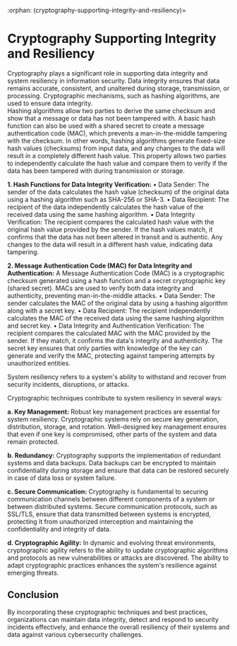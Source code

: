 :orphan:
(cryptography-supporting-integrity-and-resiliency)=

# Cryptography Supporting Integrity and Resiliency

Cryptography plays a significant role in supporting data integrity and system resiliency in information security. Data integrity ensures that data remains accurate, consistent, and unaltered during storage, transmission, or processing. Cryptographic mechanisms, such as hashing algorithms, are used to ensure data integrity.  
Hashing algorithms allow two parties to derive the same checksum and show that a message or data has not been tampered with. A basic hash function can also be used with a shared secret to create a message authentication code (MAC), which prevents a man-in-the-middle tampering with the checksum. 
In other words, hashing algorithms generate fixed-size hash values (checksums) from input data, and any changes to the data will result in a completely different hash value. This property allows two parties to independently calculate the hash value and compare them to verify if the data has been tampered with during transmission or storage.

**1.	Hash Functions for Data Integrity Verification:**
•	Data Sender: The sender of the data calculates the hash value (checksum) of the original data using a hashing algorithm such as SHA-256 or SHA-3.
•	Data Recipient: The recipient of the data independently calculates the hash value of the received data using the same hashing algorithm.
•	Data Integrity Verification: The recipient compares the calculated hash value with the original hash value provided by the sender. If the hash values match, it confirms that the data has not been altered in transit and is authentic. Any changes to the data will result in a different hash value, indicating data tampering.

**2.	Message Authentication Code (MAC) for Data Integrity and Authentication:** A Message Authentication Code (MAC) is a cryptographic checksum generated using a hash function and a secret cryptographic key (shared secret). MACs are used to verify both data integrity and authenticity, preventing man-in-the-middle attacks.
•	Data Sender: The sender calculates the MAC of the original data by using a hashing algorithm along with a secret key.
•	Data Recipient: The recipient independently calculates the MAC of the received data using the same hashing algorithm and secret key.
•	Data Integrity and Authentication Verification: The recipient compares the calculated MAC with the MAC provided by the sender. If they match, it confirms the data's integrity and authenticity. The secret key ensures that only parties with knowledge of the key can generate and verify the MAC, protecting against tampering attempts by unauthorized entities.

System resiliency refers to a system's ability to withstand and recover from security incidents, disruptions, or attacks.

Cryptographic techniques contribute to system resiliency in several ways:

**a. Key Management:** Robust key management practices are essential for system resiliency. Cryptographic systems rely on secure key generation, distribution, storage, and rotation. Well-designed key management ensures that even if one key is compromised, other parts of the system and data remain protected.

**b. Redundancy:** Cryptography supports the implementation of redundant systems and data backups. Data backups can be encrypted to maintain confidentiality during storage and ensure that data can be restored securely in case of data loss or system failure.

**c. Secure Communication:** Cryptography is fundamental to securing communication channels between different components of a system or between distributed systems. Secure communication protocols, such as SSL/TLS, ensure that data transmitted between systems is encrypted, protecting it from unauthorized interception and maintaining the confidentiality and integrity of data.

**d. Cryptographic Agility:** In dynamic and evolving threat environments, cryptographic agility refers to the ability to update cryptographic algorithms and protocols as new vulnerabilities or attacks are discovered. The ability to adapt cryptographic practices enhances the system's resilience against emerging threats.

## Conclusion

By incorporating these cryptographic techniques and best practices, organizations can maintain data integrity, detect and respond to security incidents effectively, and enhance the overall resiliency of their systems and data against various cybersecurity challenges.
